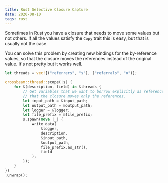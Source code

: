```yaml
---
title: Rust Selective Closure Capture
date: 2020-08-10
tags: rust
---
```


Sometimes in Rust you have a closure that needs to move some values but not others. If all the values satisfy the `Copy` trait this is easy, but that is usually not the case.

You can solve this problem by creating new bindings for the by-reference values, so that the closure moves the references instead of the original value. It's not pretty but it works well.

```rust
let threads = vec![("referrers", "s"), ("referrals", "o")];

crossbeam::thread::scope(|s| {
    for &(description, field) in &threads {
        // Get variables that we want to borrow explicitly as references so
        // that the closure moves only the references.
        let input_path = &input_path;
        let output_path = &output_path;
        let logger = &logger;
        let file_prefix = &file_prefix;
        s.spawn(move |_| {
            write_data(
                &logger,
                description,
                &input_path,
                &output_path,
                file_prefix.as_str(),
                field
            );
        });
    }
})
.unwrap();
```
